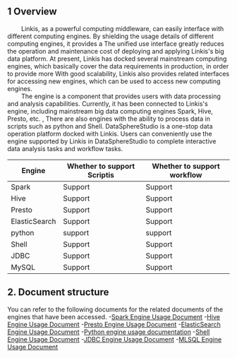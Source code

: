 ## 1 Overview
&nbsp;&nbsp;&nbsp;&nbsp;&nbsp;&nbsp;&nbsp;&nbsp;Linkis, as a powerful computing middleware, can easily interface with different computing engines. By shielding the usage details of different computing engines, it provides a The unified use interface greatly reduces the operation and maintenance cost of deploying and applying Linkis's big data platform. At present, Linkis has docked several mainstream computing engines, which basically cover the data requirements in production, in order to provide more With good scalability, Linkis also provides related interfaces for accessing new engines, which can be used to access new computing engines.<br/>
&nbsp;&nbsp;&nbsp;&nbsp;&nbsp;&nbsp;&nbsp;&nbsp;The engine is a component that provides users with data processing and analysis capabilities. Currently, it has been connected to Linkis's engine, including mainstream big data computing engines Spark, Hive, Presto, etc. , There are also engines with the ability to process data in scripts such as python and Shell. DataSphereStudio is a one-stop data operation platform docked with Linkis. Users can conveniently use the engine supported by Linkis in DataSphereStudio to complete interactive data analysis tasks and workflow tasks.

| Engine | Whether to support Scriptis | Whether to support workflow |
| ---- | ---- | ---- |
| Spark | Support | Support |
| Hive | Support | Support |
| Presto | Support | Support |
| ElasticSearch | Support | Support |
| python | support | support |
| Shell | Support | Support |
| JDBC | Support | Support |
| MySQL | Support | Support |

## 2. Document structure
You can refer to the following documents for the related documents of the engines that have been accessed.
-[Spark Engine Usage Document](./../Engine_Usage_Documentations/Spark_User_Manual.md)
-[Hive Engine Usage Document](./../Engine_Usage_Documentations/Hive_User_Manual.md)
-[Presto Engine Usage Document](./../Engine_Usage_Documentations/Presto_User_Manual.md)
-[ElasticSearch Engine Usage Document](./../Engine_Usage_Documentations/ElasticSearch_User_Manual.md)
-[Python engine usage documentation](./../Engine_Usage_Documentations/Python_User_Manual.md)
-[Shell Engine Usage Document](./../Engine_Usage_Documentations/Shell_User_Manual.md)
-[JDBC Engine Usage Document](./../Engine_Usage_Documentations/JDBC_User_Manual.md)
-[MLSQL Engine Usage Document](./../Engine_Usage_Documentations/MLSQL_User_Manual.md)